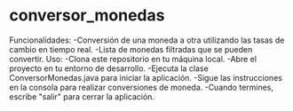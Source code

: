 # conversor_monedas
Funcionalidades:
-Conversión de una moneda a otra utilizando las tasas de cambio en tiempo real.
-Lista de monedas filtradas que se pueden convertir.
Uso:
-Clona este repositorio en tu máquina local.
-Abre el proyecto en tu entorno de desarrollo.
-Ejecuta la clase ConversorMonedas.java para iniciar la aplicación.
-Sigue las instrucciones en la consola para realizar conversiones de moneda.
-Cuando termines, escribe "salir" para cerrar la aplicación.
